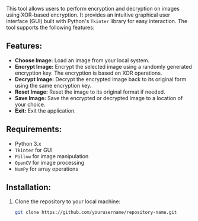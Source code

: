 
This tool allows users to perform encryption and decryption on images using XOR-based encryption. It provides an intuitive graphical user interface (GUI) built with Python's `Tkinter` library for easy interaction. The tool supports the following features:

## Features:
- **Choose Image:** Load an image from your local system.
- **Encrypt Image:** Encrypt the selected image using a randomly generated encryption key. The encryption is based on XOR operations.
- **Decrypt Image:** Decrypt the encrypted image back to its original form using the same encryption key.
- **Reset Image:** Reset the image to its original format if needed.
- **Save Image:** Save the encrypted or decrypted image to a location of your choice.
- **Exit:** Exit the application.

## Requirements:
- Python 3.x
- `Tkinter` for GUI
- `Pillow` for image manipulation
- `OpenCV` for image processing
- `NumPy` for array operations

## Installation:
1. Clone the repository to your local machine:
   ```bash
   git clone https://github.com/yourusername/repository-name.git
